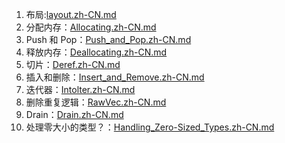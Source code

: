 1. 布局:<a href = "./1.layout.zh-CN.md">layout.zh-CN.md</a>
2. 分配内存：<a href = "./2.Allocating.zh-CN.md">Allocating.zh-CN.md</a>
3. Push 和 Pop：<a href = "./Push_and_Pop.zh-CN.md">Push_and_Pop.zh-CN.md</a>
4. 释放内存：<a href = "./Deallocating.zh-CN.md">Deallocating.zh-CN.md</a>
5. 切片：<a href = "./Deref.zh-CN.md">Deref.zh-CN.md</a>
6. 插入和删除：<a href = "./Insert_and_Remove.zh-CN.md">Insert_and_Remove.zh-CN.md</a>
7. 迭代器：<a href = "./Intolter.zh-CN.md">Intolter.zh-CN.md</a>
8. 删除重复逻辑：<a href = "./RawVec.zh-CN.md">RawVec.zh-CN.md</a>
9. Drain：<a href = "./Drain.zh-CN.md">Drain.zh-CN.md</a>
10. 处理零大小的类型？：<a href = "./Handling_Zero-Sized_Types.zh-CN.md">Handling_Zero-Sized_Types.zh-CN.md</a>

